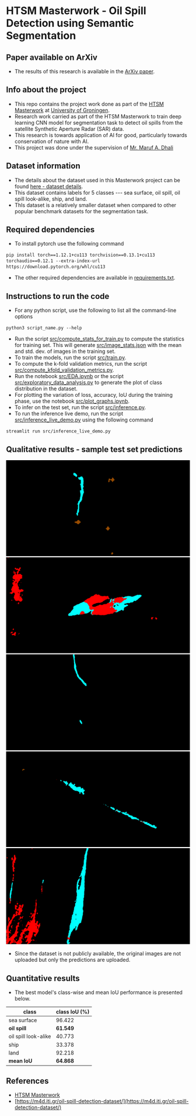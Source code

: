 # HTSM Masterwork - Oil Spill Detection using Semantic Segmentation


## Paper available on ArXiv
* The results of this research is available in the [ArXiv paper](https://arxiv.org/abs/2305.01386).

## Info about the project
* This repo contains the project work done as part of the [HTSM Masterwork](https://www.rug.nl/education/honours-college/htsm-masterprogramme/about-the-programme) at [University of Groningen](https://www.rug.nl/).
* Research work carried as part of the HTSM Masterwork to train deep learning CNN model for segmentation task to detect oil spills from the satellite
Synthetic Aperture Radar (SAR) data.
* This research is towards application of AI for good, particularly towards conservation of nature with AI.
* This project was done under the supervision of [Mr. Maruf A. Dhali](https://www.rug.nl/staff/m.a.dhali/)


## Dataset information
* The details about the dataset used in this Masterwork project can be found [here - dataset details](https://m4d.iti.gr/oil-spill-detection-dataset/).
* This dataset contains labels for 5 classes --- sea surface, oil spill, oil spill look-alike, ship, and land.
* ThIs dataset is a relatively smaller dataset when compared to other popular benchmark datasets for the segmentation task.

## Required dependencies
* To install pytorch use the following command
```
pip install torch==1.12.1+cu113 torchvision==0.13.1+cu113 torchaudio==0.12.1 --extra-index-url https://download.pytorch.org/whl/cu113
```
* The other required dependencies are available in [requirements.txt](requirements.txt).


## Instructions to run the code
* For any python script, use the following to list all the command-line options
```
python3 script_name.py --help
```
* Run the script [src/compute_stats_for_train.py](src/compute_stats_for_train.py) to
compute the statistics for training set. This will generate [src/image_stats.json](src/image_stats.json)
with the mean and std. dev. of images in the training set.
* To train the models, run the script [src/train.py](src/train.py).
* To compute the k-fold validation metrics, run the script [src/compute_kfold_validation_metrics.py](src/compute_kfold_validation_metrics.py).
* Run the notebook [src/EDA.ipynb](src/EDA.ipynb) or the script [src/exploratory_data_analysis.py](src/exploratory_data_analysis.py) to generate the plot of class distribution in the dataset.
* For plotting the variation of loss, accuracy, IoU during the training phase, use the notebook [src/plot_graphs.ipynb](src/plot_graphs.ipynb).
* To infer on the test set, run the script [src/inference.py](src/inference.py).
* To run the inference live demo, run the script [src/inference_live_demo.py](src/inference_live_demo.py) using the following command
```
streamlit run src/inference_live_demo.py
```

## Qualitative results - sample test set predictions
![Sample predicted mask 1](images/pred_mask_img_0001.png?raw=true)
![Sample predicted mask 2](images/pred_mask_img_0007.png?raw=true)
![Sample predicted mask 3](images/pred_mask_img_0035.png?raw=true)
![Sample predicted mask 4](images/pred_mask_img_0054.png?raw=true)
![Sample predicted mask 5](images/pred_mask_img_0105.png?raw=true)
* Since the dataset is not publicly available, the original images are not uploaded but only the predictions are uploaded.


## Quantitative results

* The best model's class-wise and mean IoU performance is presented below.

class  |  class IoU (%)  |
-------|-----------------|
sea surface  |  96.422  |
**oil spill**  |  **61.549**  |
oil spill look-alike  |  40.773  |
ship  |  33.378  |
land  |  92.218  |
**mean IoU**  |  **64.868**  |


## References
* [HTSM Masterwork](https://www.rug.nl/education/honours-college/htsm-masterprogramme/about-the-programme)
* [https://m4d.iti.gr/oil-spill-detection-dataset/](https://m4d.iti.gr/oil-spill-detection-dataset/)

